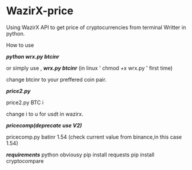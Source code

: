 # WazirX-price
Using WazirX API to get price of cryptocurrencies from terminal
Writter in python.

How to use 

***python wrx.py btcinr***

or simply use ,
***wrx.py btcinr***
(in linux ' chmod +x wrx.py ' first time)

change btcinr to your preffered coin pair.



***price2.py***

price2.py BTC i

change i to u for usdt in wazirx.



***pricecomp(deprecate use V2)***


pricecomp.py batinr 1.54
(check current value from binance,in this case 1.54)


***requirements***
python obviousy
pip install requests
pip install cryptocompare
